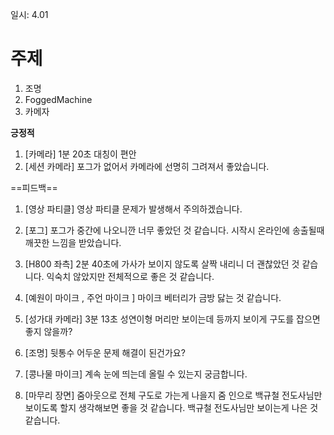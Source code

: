 일시: 4.01 

 # 주제
 1. 조명 
 2. FoggedMachine
 3. 카메자 

**긍정적**
1. [카메라] 1분 20초 대칭이 편안
2. [세션 카메라] 포그가 없어서 카메라에 선명히 그려져서 좋았습니다. 



==피드백==
1. [영상 파티클] 영상 파티클 문제가 발생해서 주의하겠습니다.

2. [포그] 포그가 중간에 나오니깐 너무 좋았던 것 같습니다.  시작시 온라인에 송출될때 깨끗한 느낌을 받았습니다. 

3. [H800 좌측]  2분 40초에 가사가 보이지 않도록 살짝 내리니 더 괜찮았던 것 같습니다. 익숙치 않았지만 전체적으로 좋은 것 같습니다. 

4. [예원이 마이크 , 주언 마이크 ] 마이크 베터리가 금방 닳는 것 같습니다.  

5. [성가대 카메라] 3분 13초 성연이형 머리만 보이는데 등까지 보이게 구도를 잡으면 좋지 않을까?  

6. [조명] 뒷통수 어두운 문제 해결이 된건가요? 

7. [콩나물 마이크] 계속 눈에 띄는데 올릴 수 있는지 궁금합니다. 

8. [마무리 장면] 줌아웃으로 전체 구도로 가는게 나을지 줌 인으로 백규철 전도사님만 보이도록 할지 생각해보면 좋을 것 같습니다. 백규철 전도사님만 보이는게 나은 것 같습니다. 



